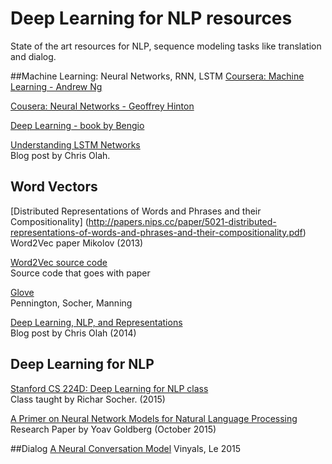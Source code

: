 # Deep Learning for NLP resources

State of the art resources for NLP, sequence modeling tasks like translation and dialog.

##Machine Learning: Neural Networks, RNN, LSTM
[Coursera: Machine Learning - Andrew Ng](https://www.coursera.org/learn/machine-learning/home/welcome?module=tN10A)  

[Cousera: Neural Networks - Geoffrey Hinton](https://class.coursera.org/neuralnets-2012-001/lecture)  

[Deep Learning - book by Bengio](http://goodfeli.github.io/dlbook/)

[Understanding LSTM Networks](http://colah.github.io/posts/2015-08-Understanding-LSTMs/)  
Blog post by Chris Olah.  

## Word Vectors
[Distributed Representations of Words and Phrases and their Compositionality]
(http://papers.nips.cc/paper/5021-distributed-representations-of-words-and-phrases-and-their-compositionality.pdf)  
Word2Vec paper Mikolov (2013)

[Word2Vec source code](https://code.google.com/p/word2vec/)  
Source code that goes with paper

[Glove](http://nlp.stanford.edu/projects/glove/)  
Pennington, Socher, Manning

[Deep Learning, NLP, and Representations](http://colah.github.io/posts/2014-07-NLP-RNNs-Representations/)  
Blog post by Chris Olah (2014)

## Deep Learning for NLP

[Stanford CS 224D: Deep Learning for NLP class](cs224d.stanford.edu/syllabus.html)  
Class taught by Richar Socher. (2015)  

[A Primer on Neural Network Models for Natural Language Processing](http://u.cs.biu.ac.il/~yogo/nnlp.pdf)  
Research Paper by Yoav Goldberg (October 2015)  

##Dialog
[A Neural Conversation Model](http://arxiv.org/pdf/1506.05869v3.pdf)
Vinyals, Le 2015
